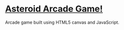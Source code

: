 [Asteroid Arcade Game!](http://shliang.github.io/asteroid/)
========

Arcade game built using HTML5 canvas and JavaScript.
